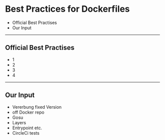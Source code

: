 # Best Practices for Dockerfiles

- Official Best Practises
- Our Input

----

## Official Best Practises

- 1
- 2
- 3
- 4

----

## Our Input

- Vererbung fixed Version
- off Docker repo
- Gosu
- Layers
- Entrypoint etc.
- CircleCi tests
